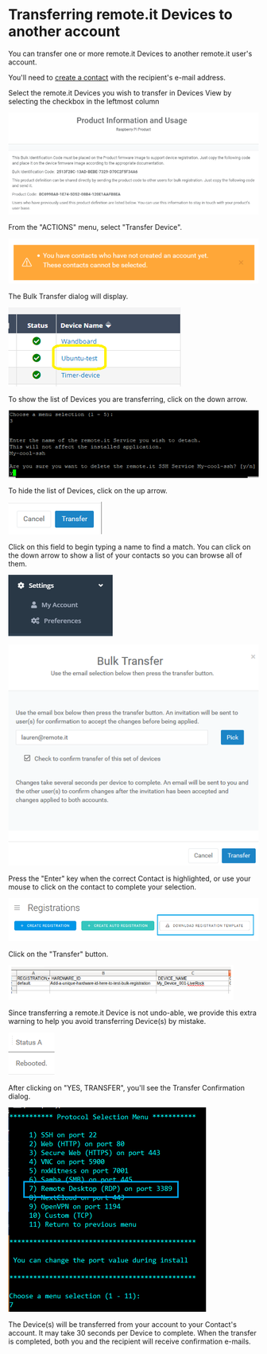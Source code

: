 # Transferring remote.it Devices to another account

You can transfer one or more remote.it Devices to another remote.it user's account.

You'll need to [create a contact](managing-contacts/create-a-contact.md) with the recipient's e-mail address.

Select the remote.it Devices you wish to transfer in Devices View by selecting the checkbox in the leftmost column

![](../.gitbook/assets/image%20%28179%29.png)

From the "ACTIONS" menu, select "Transfer Device".

![](../.gitbook/assets/image%20%28190%29.png)

The Bulk Transfer dialog will display.  

![](../.gitbook/assets/image%20%2812%29.png)

To show the list of Devices you are transferring, click on the down arrow.

![](../.gitbook/assets/image%20%28171%29.png)

To hide the list of Devices, click on the up arrow.

![](../.gitbook/assets/image%20%28232%29.png)

Click on this field to begin typing a name to find a match.  You can click on the down arrow to show a list of your contacts so you can browse all of them.

![](../.gitbook/assets/image%20%28139%29.png)

![](../.gitbook/assets/image%20%2878%29.png)

Press the "Enter" key when the correct Contact is highlighted, or use your mouse to click on the contact to complete your selection.

![](../.gitbook/assets/image%20%28281%29.png)

Click on the "Transfer" button.

![](../.gitbook/assets/image%20%28252%29.png)

Since transferring a remote.it Device is not undo-able, we provide this extra warning to help you avoid transferring Device\(s\) by mistake.

![](../.gitbook/assets/image%20%2894%29.png)

After clicking on "YES, TRANSFER", you'll see the Transfer Confirmation dialog.

![](../.gitbook/assets/image%20%28205%29.png)

The Device\(s\) will be transferred from your account to your Contact's account.  It may take 30 seconds per Device to complete.  When the transfer is completed, both you and the recipient will receive confirmation e-mails.

